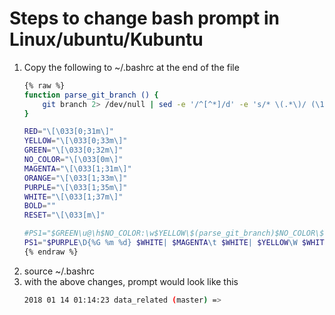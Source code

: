 Steps to change bash prompt in Linux/ubuntu/Kubuntu
====================================================

1. Copy the following to ~/.bashrc at the end of the file
    ```bash
    {% raw %}
    function parse_git_branch () {
        git branch 2> /dev/null | sed -e '/^[^*]/d' -e 's/* \(.*\)/ (\1)/'
    }

    RED="\[\033[0;31m\]"
    YELLOW="\[\033[0;33m\]"
    GREEN="\[\033[0;32m\]"
    NO_COLOR="\[\033[0m\]"
    MAGENTA="\[\033[1;31m\]"
    ORANGE="\[\033[1;33m\]"
    PURPLE="\[\033[1;35m\]"
    WHITE="\[\033[1;37m\]"
    BOLD=""
    RESET="\[\033[m\]"
    
    #PS1="$GREEN\u@\h$NO_COLOR:\w$YELLOW\$(parse_git_branch)$NO_COLOR\$ "
    PS1="$PURPLE\D{%G %m %d} $WHITE| $MAGENTA\t $WHITE| $YELLOW\W $WHITE|$GREEN\$(parse_git_branch)$NO_COLOR \n=> "
    {% endraw %}
    ```
2. source ~/.bashrc
3. with the above changes, prompt would look like this
    ```bash
    2018 01 14 01:14:23 data_related (master) =>
    ```



